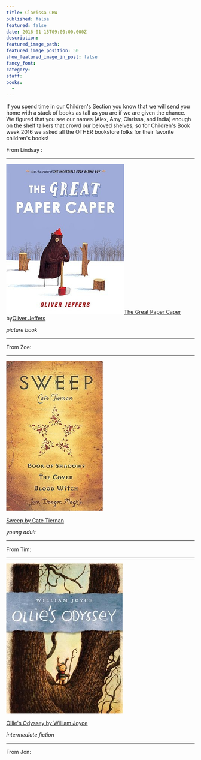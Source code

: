 ```yaml
---
title: Clarissa CBW
published: false
featured: false
date: 2016-01-15T09:00:00.000Z
description:
featured_image_path:
featured_image_position: 50
show_featured_image_in_post: false
fancy_font:
category:
staff:
books:
  -
---
```



If you spend time in our Children's Section you know that we will send you home with a stack of books as tall as you are if we are given the chance.
<br>We figured that you see our names (Alex, Amy, Clarissa, and India) enough on the shelf talkers that crowd our beloved shelves, so for Children's Book week 2016 we asked all the OTHER bookstore folks for their favorite children's books!

From Lindsay :

---

![](/uploads/versions/papercaper---x----315-400x---.jpg)[The Great Paper Caper](http://www.brooklinebooksmith-shop.com/book/9780399250972) by[Oliver Jeffers](http://www.oliverjeffers.com/)

*picture book*

---

From Zoe:

---

![](/uploads/versions/sweep---x----258-400x---.jpg)

[Sweep by Cate Tiernan](http://www.brooklinebooksmith-shop.com/book/9780142417171)

*young adult*

---

From Tim:

---

![](/uploads/versions/olies-oddyssey---x----311-400x---.jpg)

[Ollie's Odyssey by William Joyce](http://www.brooklinebooksmith-shop.com/book/9781442473553)

*intermediate fiction*

---

From Jon:

&nbsp;

&nbsp;